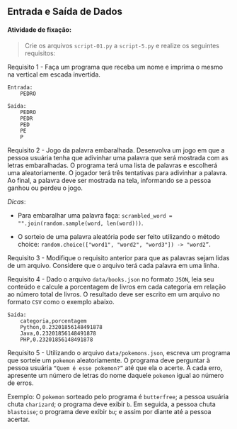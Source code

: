 ## Entrada e Saída de Dados

####  Atividade de fixação:
> Crie os arquivos `script-01.py` a `script-5.py` e realize os seguintes requisitos:

Requisito 1 - Faça um programa que receba um nome e imprima o mesmo na vertical em escada invertida. 

```
Entrada: 
    PEDRO

Saída: 
    PEDRO
    PEDR
    PED
    PE
    P
```

Requisito 2 - Jogo da palavra embaralhada. Desenvolva um jogo em que a pessoa usuária tenha que adivinhar uma palavra que será mostrada com as letras embaralhadas. O programa terá uma lista de palavras e escolherá uma aleatoriamente. O jogador terá três tentativas para adivinhar a palavra. Ao final, a palavra deve ser mostrada na tela, informando se a pessoa ganhou ou perdeu o jogo. 

*Dicas*:

* Para embaralhar uma palavra faça: `scrambled_word = "".join(random.sample(word, len(word)))`.

* O sorteio de uma palavra aleatória pode ser feito utilizando o método choice: `random.choice(["word1", "word2", "word3"]) -> "word2”`.


Requisito 3 - Modifique o requisito anterior para que as palavras sejam lidas de um arquivo. Considere que o arquivo terá cada palavra em uma linha.

Requisito 4 - Dado o arquivo `data/books.json` no formato `JSON`, leia seu conteúdo e calcule a porcentagem de livros em cada categoria em relação ao número total de livros. O resultado deve ser escrito em um arquivo no formato `CSV` como o exemplo abaixo.


```
Saída: 
    categoria,porcentagem
    Python,0.23201856148491878
    Java,0.23201856148491878
    PHP,0.23201856148491878
```

Requisito 5 - Utilizando o arquivo `data/pokemons.json`, escreva um programa que sorteie um `pokemon` aleatoriamente. O programa deve perguntar à pessoa usuária `“Quem é esse pokemon?”` até que ela o acerte. A cada erro, apresente um número de letras do nome daquele `pokemon` igual ao número de erros.

Exemplo: O `pokemon` sorteado pelo programa é `butterfree`; a pessoa usuária chuta `charizard`; o programa deve exibir `b`. Em seguida, a pessoa chuta `blastoise`; o programa deve exibir `bu`; e assim por diante até a pessoa acertar.

